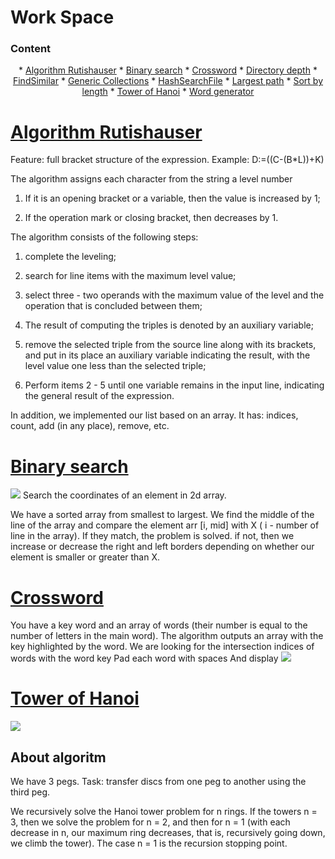 # Work Space
### Content

<p align="center">
*  <a href="#Algorithm Rutishauser">Algorithm Rutishauser</a> 
*  <a href="#Binary-search">Binary search</a> 
*  <a href="#Crossword">Crossword</a> 
*  <a href="#Directory-depth">Directory depth</a> 
*  <a href="#FindSimilar">FindSimilar</a> 
*  <a href="#Generic-Collections">Generic Collections</a> 
*  <a href="#HashSearchFile">HashSearchFile</a> 
*  <a href="#Largest-path">Largest path</a> 
*  <a href="#Sort-by-length">Sort by length</a> 
*  <a href="#Tower-of-Hanoi">Tower of Hanoi</a> 
*  <a href="#Word-generator">Word generator</a> 
</p>


# [Algorithm Rutishauser](https://github.com/Feodoros/WorkSpace/blob/master/AlgorithmRutishauser/StructureList.cs)

Feature: full bracket structure of the expression. Example:
D:=((C-(B*L))+K)

The algorithm assigns each character from the string a level number

1. If it is an opening bracket or a variable, then the value is increased by 1;

2. If the operation mark or closing bracket, then decreases by 1.

The algorithm consists of the following steps:

1. complete the leveling;

2. search for line items with the maximum level value;

3. select three - two operands with the maximum value of the level and the operation that is concluded between them;

4. The result of computing the triples is denoted by an auxiliary variable;

5. remove the selected triple from the source line along with its brackets, and put in its place an auxiliary variable indicating the result, with the level value one less than the selected triple;

6. Perform items 2 - 5 until one variable remains in the input line, indicating the general result of the expression.

In addition, we implemented our list based on an array. It has: indices, count, add (in any place), remove, etc.

# [Binary search](https://github.com/Feodoros/WorkSpace/blob/master/BinSearch/Program.cs)
![](https://sun9-15.userapi.com/c857320/v857320109/180096/002vsj8buk8.jpg)
Search the coordinates of an element in 2d array.

We have a sorted array from smallest to largest. We find the middle of the line of the array and compare the element arr [i, mid] with X ( i - number of line in the array). If they match, the problem is solved. if not, then we increase or decrease the right and left borders depending on whether our element is smaller or greater than X.

# [Crossword](https://github.com/Feodoros/WorkSpace/blob/master/Cross/Program.cs)
You have a key word and an array of words (their number is equal to the number of letters in the main word). The algorithm outputs an array with the key highlighted by the word.
We are looking for the intersection indices of words with the word key
Pad each word with spaces
And display
![](https://sun9-58.userapi.com/c205828/v205828109/10aea6/f3boQI59Slc.jpg)


# [Tower of Hanoi](https://github.com/Feodoros/WorkSpace/blob/master/HanoiTowards/Program.cs)
![](https://blog-c7ff.kxcdn.com/blog/wp-content/uploads/2016/12/Tower-of-hanoi.gif)

## About algoritm
We have 3 pegs.
Task: transfer discs from one peg to another using the third peg.


We recursively solve the Hanoi tower problem for n rings.
If the towers n = 3, then we solve the problem for n = 2, and then for n = 1 (with each decrease in n, our maximum ring decreases, that is, recursively going down, we climb the tower).
The case n = 1 is the recursion stopping point.
